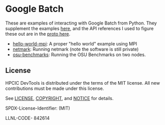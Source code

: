 # Google Batch

These are examples of interacting with Google Batch from Python.
They supplement the examples [here](https://github.com/GoogleCloudPlatform/batch-samples), and the API references I used to figure
these out are in the [proto here](https://github.com/googleapis/googleapis/blob/master/google/cloud/batch/v1alpha/task.proto).

 - [hello-world-mpi](hello-world-mpi): A proper "hello world" example using MPI
 - [netmark](netmark): Running netmark (note the software is still private)
 - [osu-benchmarks](osu-benchmarks): Running the OSU Benchmarks on two nodes.

## License

HPCIC DevTools is distributed under the terms of the MIT license.
All new contributions must be made under this license.

See [LICENSE](https://github.com/converged-computing/cloud-select/blob/main/LICENSE),
[COPYRIGHT](https://github.com/converged-computing/cloud-select/blob/main/COPYRIGHT), and
[NOTICE](https://github.com/converged-computing/cloud-select/blob/main/NOTICE) for details.

SPDX-License-Identifier: (MIT)

LLNL-CODE- 842614
